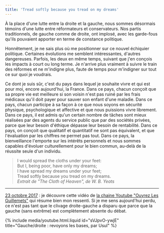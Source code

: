 ```yaml
---
title: 'Tread softly because you tread on my dreams'
---
```


À la place d'une lutte entre la droite et la gauche, nous sommes désormais
témoins d'une lutte entre réformateurs et conservateurs. Nos partis
traditionnels, de gauche comme de droite, ont implosé, avec les garde-fous
qu'ils pouvaient apporter en terme de constance politique.

<!-- more -->

Honnêtement, je ne sais plus où me positionner sur ce nouvel échiquier
politique. Certaines évolutions me semblent intéressantes, d'autres dangereuses.
Parfois, les deux en même temps, suivant que j'en conçois les impacts à court ou
long terme. Je n'arrive plus vraiment à suivre le train des réformes et ne
m'indigne plus, faute de temps pour m'indigner sur tout ce sur quoi je voudrais.

Ce dont je suis sûr, c'est du pays dans lequel je souhaite vivre et qui est pour
moi, encore aujourd'hui, la France. Dans ce pays, chacun conçoit que sa propre
vie est meilleure si son voisin n'est pas ruiné par les frais médicaux qu'il
doit payer pour sauver son enfant d'une maladie. Dans ce pays, chacun participe
à sa façon à ce que nous soyons en sécurité physique, psychologique et affective
et que nous puissions vivre librement. Dans ce pays, il est admis qu'un certain
nombre de tâches sont mieux réalisées par des agents du service public que par
des sociétés privées, parce que leur besoin d'éthique dépasse leur besoin de
rentabilité. Dans ce pays, on conçoit que qualitatif et quantitatif ne sont pas
équivalent, et que l'évaluation par les chiffres ne permet pas tout. Dans ce
pays, la bienveillance l'emporte sur les intérêts personnels et nous sommes
capables d'évoluer culturellement pour le bien commun, au-delà de la réussite
seule d'un individu.

> I would spread the cloths under your feet:  
> But I, being poor, have only my dreams;  
> I have spread my dreams under your feet;  
> Tread softly because you tread on my dreams.  
> <cite>Extrait de "The Cloth of Heaven", de W. B. Yeats</cite>

---

<ins datetime="2017-10-23">23 octobre 2017</ins> : je découvre cette vidéo de
[la chaine Youtube "Ouvrez Les Guillemets"](https://www.youtube.com/watch?v=sVJpvO-ywjE&list=PL0H7ONNEUnnt59niYAZ07dFTi99u2L2n_)
qui résume bien mon ressenti. Si je me sens aujourd'hui perdu, ce n'est pas tant
que le clivage droite-gauche a disparu que parce que la gauche (sans extrême)
est complètement absente du débat.

{% include media/youtube.html.liquid id="sVJpvO-ywjE" title="Gauche/droite : revoyons les bases, par Usul" %}
